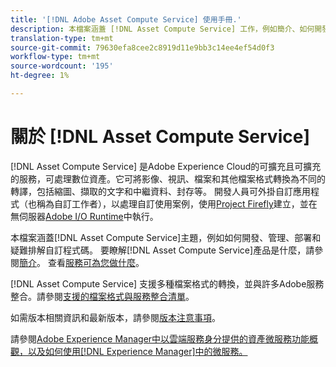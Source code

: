 ```yaml
---
title: '[!DNL Adobe Asset Compute Service] 使用手冊.'
description: 本檔案涵蓋 [!DNL Asset Compute Service] 工作，例如簡介、如何開發、管理、部署及疑難排解自訂程式碼。
translation-type: tm+mt
source-git-commit: 79630efa8cee2c8919d11e9bb3c14ee4ef54d0f3
workflow-type: tm+mt
source-wordcount: '195'
ht-degree: 1%

---
```



# 關於 [!DNL Asset Compute Service]

[!DNL Asset Compute Service] 是Adobe Experience Cloud的可擴充且可擴充的服務，可處理數位資產。它可將影像、視訊、檔案和其他檔案格式轉換為不同的轉譯，包括縮圖、擷取的文字和中繼資料、封存等。 開發人員可外掛自訂應用程式（也稱為自訂工作者），以處理自訂使用案例，使用[Project Firefly](https://www.adobe.io/apis/experienceplatform/project-firefly/docs.html)建立，並在無伺服器[Adobe I/O Runtime](https://www.adobe.io/apis/experienceplatform/runtime.html)中執行。

本檔案涵蓋[!DNL Asset Compute Service]主題，例如如何開發、管理、部署和疑難排解自訂程式碼。 要瞭解[!DNL Asset Compute Service]產品是什麼，請參閱[簡介](introduction.md)。 查看[服務可為您做什麼](introduction.md#possible-use-cases-benefits)。

[!DNL Asset Compute Service] 支援多種檔案格式的轉換，並與許多Adobe服務整合。請參閱[支援的檔案格式與服務整合清單](https://experienceleague.adobe.com/docs/experience-manager-cloud-service/assets/file-format-support.html)。

如需版本相關資訊和最新版本，請參閱[版本注意事項](/help/release-notes.md)。

請參閱[Adobe Experience Manager中以雲端服務身分提供的資產微服務功能概觀，以及如何使用[!DNL Experience Manager]中的微服務。](https://experienceleague.adobe.com/docs/experience-manager-cloud-service/assets/asset-microservices-overview.html)

<!--
Possible to record the below info here in this landing page to centralize the miscellaneous info about Asset Compute Service?
 List of dependencies and requirements SDK, CLI, Devtools, etc.? Or may be a link to the prerequisites.
 Introduction video when Tech Marketing team shares one.
-->
